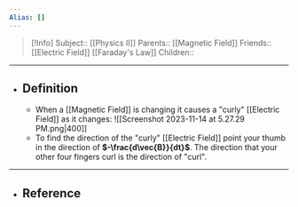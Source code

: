 ```yaml
---
Alias: []
---
```

> [!Info]
> Subject:: [[Physics II]]
> Parents:: [[Magnetic Field]]
> Friends:: [[Electric Field]] [[Faraday's Law]]
> Children:: 
---
- ## Definition
	- When a [[Magnetic Field]] is changing it causes a "curly" [[Electric Field]] as it changes:
	  ![[Screenshot 2023-11-14 at 5.27.29 PM.png|400]]
	- To find the direction of the "curly" [[Electric Field]] point your thumb in the direction of **$-\frac{d\vec{B}}{dt}$**. The direction that your other four fingers curl is the direction of "curl".
---
- ## Reference